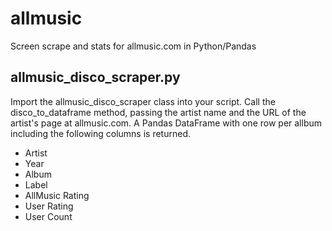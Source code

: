 # allmusic
Screen scrape and stats for allmusic.com in Python/Pandas

## allmusic_disco_scraper.py
Import the allmusic_disco_scraper class into your script.  Call the disco_to_dataframe method, passing the artist name and the URL of the artist's page at allmusic.com.  A Pandas DataFrame with one row per allbum including the following columns is returned.
  * Artist
  * Year
  * Album
  * Label
  * AllMusic Rating
  * User Rating
  * User Count
